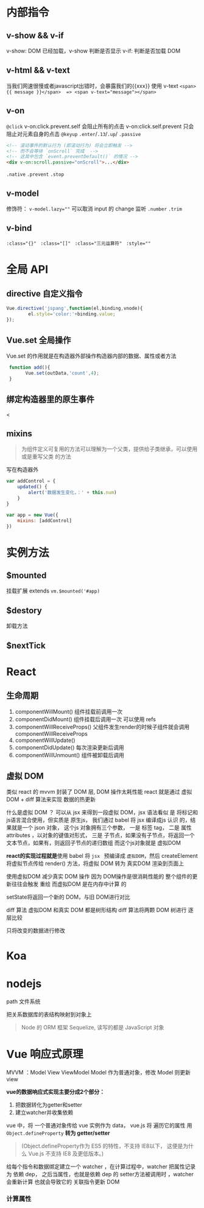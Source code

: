 # 内部指令

## v-show && v-if
v-show: DOM 已经加载，v-show 判断是否显示
v-if: 判断是否加载 DOM

## v-html && v-text
当我们网速很慢或者javascript出错时，会暴露我们的{{xxx}}
使用 v-text
`<span>{{ message }}</span>  => <span v-text="message"></span>`

## v-on
`@click` 
    v-on:click.prevent.self 会阻止所有的点击
    v-on:click.self.prevent 只会阻止对元素自身的点击
`@keyup` 
    `.enter`/`.13`/`.up`/
`.passive`
```html
<!-- 滚动事件的默认行为 (即滚动行为) 将会立即触发 -->
<!-- 而不会等待 `onScroll` 完成  -->
<!-- 这其中包含 `event.preventDefault()` 的情况 -->
<div v-on:scroll.passive="onScroll">...</div>
```
`.native`   `.prevent`  `.stop`

## v-model
修饰符：
    `v-model.lazy=""`   可以取消 input 的 change 监听
    `.number`
    `.trim`

## v-bind
`:class="{}" `     `:class="[]" `     `:class="三元运算符" `
`:style="" `

# 全局 API

## directive 自定义指令
```js
Vue.directive('jspang',function(el,binding,vnode){
        el.style='color:'+binding.value;
});
```

## Vue.set 全局操作
Vue.set 的作用就是在构造器外部操作构造器内部的数据、属性或者方法
```js
 function add(){
       Vue.set(outData,'count',4);
 }
```

## 绑定构造器里的原生事件
<p>< <btn @click.native="add(3)"></btn></p>

## mixins
> 为组件定义可复用的方法可以理解为一个父类，提供给子类继承，可以使用或是重写父类 的方法

写在构造器外
```js
var addControl = {
    updated() {
        alert('数据发生变化，：' + this.num)
    }
}

var app = new Vue({
    mixins: [addControl]
})
```

# 实例方法
## $mounted
挂载扩展 extends
`vm.$mounted('#app)`
## $destory
卸载方法
## $nextTick


# React
## 生命周期
1. componentWillMount() 
组件挂载前调用一次
2. componentDidMount()
组件挂载后调用一次 可以使用 refs
3. componentWillReceiveProps()
父组件发生render的时候子组件就会调用componentWillReceiveProps
4. componentWillUpdate()
5. componentDidUpdate()
每次渲染更新后调用
6. componentWillUnmount()
组件被卸载后调用

## 虚拟 DOM
类似 react 的 mvvm 封装了 DOM 层, DOM 操作太耗性能
react 就是通过 虚拟 DOM + diff 算法来实现 数据的热更新

什么是虚拟 DOM ？ 可以从 jsx 来得到一段虚拟 DOM，jsx 语法看似 是 将标记和js语言混合使用，但实质是 原生js，
我们通过 babel 将 jsx 编译成js 认识 的，结果就是一个 json 对象，
这个js 对象拥有三个参数，
一是 标签 tag，
二是 属性 attributes ，以对象的键值对形式，
三是 子节点，如果没有子节点，将返回一个文本节点，如果有，则返回子节点的递归数组
而这个js对象就是 虚拟DOM

**react的实现过程就是**使用 babel 将 `jsx ` 预编译成 `虚拟DOM`，然后 createElement 将虚拟节点传给 render() 方法，将虚拟 DOM 转为 真实DOM 渲染到页面上


使用虚拟DOM 减少真实 DOM 操作
因为 DOM操作是很消耗性能的
整个组件的更新往往会触发 重绘
而虚拟DOM 是在内存中计算 的

setState将返回一个新的 DOM，与旧 DOM进行对比

diff 算法
虚拟DOM 和真实 DOM 都是树形结构
diff 算法将两颗 DOM 树进行 逐层比较

只将改变的数据进行修改


# Koa

# nodejs
path
文件系统


把关系数据库的表结构映射到对象上
> Node 的 ORM 框架 Sequelize, 读写的都是 JavaScript 对象

# Vue 响应式原理
MVVM ：Model View ViewModel
Model 作为普通对象，修改 Model 则更新 view 

**vue的数据响应式实现主要分成2个部分：**

1. 把数据转化为getter和setter
2. 建立watcher并收集依赖

vue 中，将 一个普通对象传给 vue 实例作为 data，
vue.js 将 遍历它的属性
用 `Object.defineProperty` **转为 getter/setter** 
> (Object.defineProperty作为 ES5 的特性，不支持 IE8以下， 这便是为什么 Vue.js 不支持 IE8 及更低版本。)

给每个指令和数据绑定建立一个 watcher ，在计算过程中，watcher 把属性记录为 依赖 dep，
之后当属性，也就是依赖 dep 的 setter方法被调用时 ，watcher 会重新计算
也就会导致它的 关联指令更新 DOM


### 计算属性


